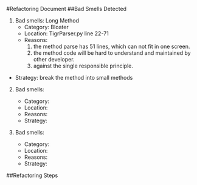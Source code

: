 #Refactoring Document
##Bad Smells Detected
1. Bad smells: Long Method
     - Category:  Bloater 
     - Location: TigrParser.py line 22-71
     - Reasons:  
         1. the method parse has 51 lines, which can not fit in one screen.
         2. the method code will be hard to understand and maintained by other developer.
         3. against the single responsible principle. 
 - Strategy: break the method into small methods

2. Bad smells: 
     - Category:   
     - Location: 
     - Reasons:
     - Strategy:
     
3. Bad smells: 
     - Category:   
     - Location: 
     - Reasons:
     - Strategy:

##Refactoring Steps
 